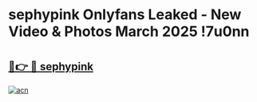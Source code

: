 # sephypink Onlyfans Leaked - New Video & Photos March 2025 !7u0nn

# <h2><a href="https://5ado6a.iuczelnia.edu.pl?title=sephypink&ref=7u0nn">🔗👉 🔴 sephypink</a></h2>

[![acn](https://github.com/user-attachments/assets/0f9c940e-d8b0-45ae-aac7-cd30a18b3e1c)](https://5ado6a.iuczelnia.edu.pl?title=sephypink&ref=7u0nn)

